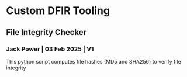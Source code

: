 # Custom DFIR Tooling
## File Integrity Checker
### Jack Power | 03 Feb 2025 | V1

This python script computes file hashes (MD5 and SHA256) to verify file integrity